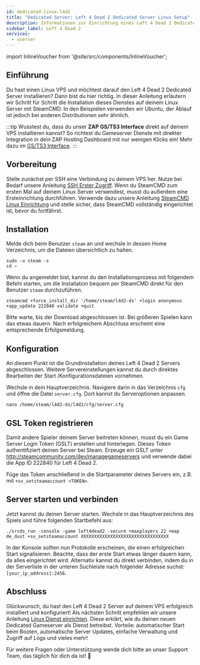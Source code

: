 ```yaml
---
id: dedicated-linux-l4d2
title: "Dedicated Server: Left 4 Dead 2 Dedicated Server Linux Setup"
description: Informationen zur Einrichtung eines Left 4 Dead 2 Dedicated Servers auf einem Linux VPS von ZAP Hosting – ZAP Hosting.com Dokumentation
sidebar_label: Left 4 Dead 2
services:
  - vserver
---
```


import InlineVoucher from '@site/src/components/InlineVoucher';

## Einführung
Du hast einen Linux VPS und möchtest darauf den Left 4 Dead 2 Dedicated Server installieren? Dann bist du hier richtig. In dieser Anleitung erläutern wir Schritt für Schritt die Installation dieses Dienstes auf deinem Linux Server mit SteamCMD. In den Beispielen verwenden wir Ubuntu, der Ablauf ist jedoch bei anderen Distributionen sehr ähnlich.

:::tip
Wusstest du, dass du unser **ZAP GS/TS3 Interface** direkt auf deinem VPS installieren kannst? So richtest du Gameserver Dienste mit direkter Integration in dein ZAP Hosting Dashboard mit nur wenigen Klicks ein! Mehr dazu im [GS/TS3 Interface](dedicated-linux-gs-interface.md).
:::

<InlineVoucher />

## Vorbereitung

Stelle zunächst per SSH eine Verbindung zu deinem VPS her. Nutze bei Bedarf unsere Anleitung [SSH Erster Zugriff](dedicated-linux-ssh.md). Wenn du SteamCMD zum ersten Mal auf deinem Linux Server verwendest, musst du außerdem eine Ersteinrichtung durchführen. Verwende dazu unsere Anleitung [SteamCMD Linux Einrichtung](dedicated-linux-steamcmd.md) und stelle sicher, dass SteamCMD vollständig eingerichtet ist, bevor du fortfährst.

## Installation

Melde dich beim Benutzer `steam` an und wechsle in dessen Home Verzeichnis, um die Dateien übersichtlich zu halten.
```
sudo -u steam -s
cd ~
```

Wenn du angemeldet bist, kannst du den Installationsprozess mit folgendem Befehl starten, um die Installation bequem per SteamCMD direkt für den Benutzer `steam` durchzuführen.
```
steamcmd +force_install_dir '/home/steam/l4d2-ds' +login anonymous +app_update 222840 validate +quit
```

Bitte warte, bis der Download abgeschlossen ist. Bei größeren Spielen kann das etwas dauern. Nach erfolgreichem Abschluss erscheint eine entsprechende Erfolgsmeldung.

## Konfiguration

An diesem Punkt ist die Grundinstallation deines Left 4 Dead 2 Servers abgeschlossen. Weitere Servereinstellungen kannst du durch direktes Bearbeiten der Start /Konfigurationsdateien vornehmen.

Wechsle in dein Hauptverzeichnis. Navigiere darin in das Verzeichnis `cfg` und öffne die Datei `server.cfg`. Dort kannst du Serveroptionen anpassen.
```
nano /home/steam/l4d2-ds/l4d2/cfg/server.cfg
```

## GSL Token registrieren

Damit andere Spieler deinem Server beitreten können, musst du ein Game Server Login Token (GSLT) erstellen und hinterlegen. Dieses Token authentifiziert deinen Server bei Steam. Erzeuge ein GSLT unter http://steamcommunity.com/dev/managegameservers und verwende dabei die App ID 222840 für Left 4 Dead 2.

Füge das Token anschließend in die Startparameter deines Servers ein, z.B. mit `+sv_setsteamaccount <TOKEN>`.

## Server starten und verbinden

Jetzt kannst du deinen Server starten. Wechsle in das Hauptverzeichnis des Spiels und führe folgenden Startbefehl aus:
```
./srcds_run -console -game left4dead2 -secure +maxplayers 22 +map de_dust +sv_setsteamaccount XXXXXXXXXXXXXXXXXXXXXXXXXXXXXXXXX
```

In der Konsole sollten nun Protokolle erscheinen, die einen erfolgreichen Start signalisieren. Beachte, dass der erste Start etwas länger dauern kann, da alles eingerichtet wird. Alternativ kannst du direkt verbinden, indem du in der Serverliste in der unteren Suchleiste nach folgender Adresse suchst: `[your_ip_address]:2456`.

## Abschluss

Glückwunsch, du hast den Left 4 Dead 2 Server auf deinem VPS erfolgreich installiert und konfiguriert! Als nächsten Schritt empfehlen wir unsere Anleitung [Linux Dienst einrichten](dedicated-linux-create-gameservice.md). Diese erklärt, wie du deinen neuen Dedicated Gameserver als Dienst betreibst. Vorteile: automatischer Start beim Booten, automatische Server Updates, einfache Verwaltung und Zugriff auf Logs und vieles mehr!

Für weitere Fragen oder Unterstützung wende dich bitte an unser Support Team, das täglich für dich da ist! 🙂

<InlineVoucher />
